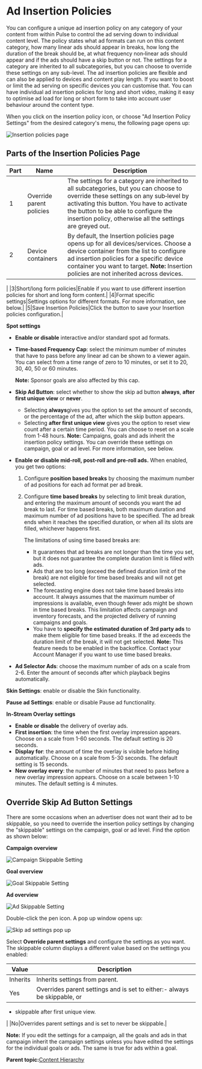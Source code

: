 # Ad Insertion Policies

You can configure a unique ad insertion policy on any category of your content from within Pulse to control the ad serving down to individual content level. The policy states what ad formats can run on this content category, how many linear ads should appear in breaks, how long the duration of the break should be, at what frequency non‐linear ads should appear and if the ads should have a skip button or not. The settings for a category are inherited to all subcategories, but you can choose to override these settings on any sub-level. The ad insertion policies are flexible and can also be applied to devices and content play length. If you want to boost or limit the ad serving on specific devices you can customise that. You can have individual ad insertion policies for long and short video, making it easy to optimise ad load for long or short form to take into account user behaviour around the content type.

When you click on the insertion policy icon, or choose "Ad Insertion Policy Settings" from the desired category's menu, the following page opens up:

![Insertion policies page](../../image/pulse_account_insertion_policies.png)

## Parts of the Insertion Policies Page

|Part|Name|Description|
|----|----|-----------|
|1|Override parent policies|The settings for a category are inherited to all subcategories, but you can choose to override these settings on any sub‐level by activating this button. You have to activate the button to be able to configure the insertion policy, otherwise all the settings are greyed out.|
|2|Device containers|By default, the Insertion policies page opens up for all devices/services. Choose a device container from the list to configure ad insertion policies for a specific device container you want to target. **Note:** Insertion policies are not inherited across devices.

|
|3|Short/long form policies|Enable if you want to use different insertion policies for short and long form content.|
|4|Format specific settings|Settings options for different formats. For more information, see below.|
|5|Save Insertion Policies|Click the button to save your Insertion policies configuration.|

**Spot settings**

-   **Enable or disable** interactive and/or standard spot ad formats.
-   **Time-based Frequency Cap**: select the minimum number of minutes that have to pass before any linear ad can be shown to a viewer again. You can select from a time range of zero to 10 minutes, or set it to 20, 30, 40, 50 or 60 minutes.

    **Note:** Sponsor goals are also affected by this cap.

-   **Skip Ad Button**: select whether to show the skip ad button **always**, **after first unique view** or **never**.

    -   Selecting **always**gives you the option to set the amount of seconds, or the percentage of the ad, after which the skip button appears.
    -   Selecting **after first unique view** gives you the option to reset view count after a certain time period. You can choose to reset on a scale from 1-48 hours.
    **Note:** Campaigns, goals and ads inherit the insertion policy settings. You can override these settings on campaign, goal or ad level. For more information, see below.

-   **Enable or disable mid-roll, post-roll and pre-roll ads.** When enabled, you get two options:
    1.  Configure **position based breaks** by choosing the maximum number of ad positions for each ad format per ad break.
    2.  Configure **time based breaks** by selecting to limit break duration, and entering the maximum amount of seconds you want the ad break to last. For time based breaks, both maximum duration and maximum number of ad positions have to be specified. The ad break ends when it reaches the specified duration, or when all its slots are filled, whichever happens first.

        The limitations of using time based breaks are:

        -   It guarantees that ad breaks are not longer than the time you set, but it does not guarantee the complete duration limit is filled with ads.
        -   Ads that are too long \(exceed the defined duration limit of the break\) are not eligible for time based breaks and will not get selected.
        -   The forecasting engine does not take time based breaks into account. It always assumes that the maximum number of impressions is available, even though fewer ads might be shown in time based breaks. This limitation affects campaign and inventory forecasts, and the projected delivery of running campaigns and goals.
        -   You have to **specify the estimated duration of 3rd party ads** to make them eligible for time based breaks. If the ad exceeds the duration limit of the break, it will not get selected.
        **Note:** This feature needs to be enabled in the backoffice. Contact your Account Manager if you want to use time based breaks.

-   **Ad Selector Ads**: choose the maximum number of ads on a scale from 2-6. Enter the amount of seconds after which playback begins automatically.

**Skin Settings**: enable or disable the Skin functionality.

**Pause ad Settings**: enable or disable Pause ad functionality.

**In-Stream Overlay settings**

-   **Enable or disable** the delivery of overlay ads.
-   **First insertion**: the time when the first overlay impression appears. Choose on a scale from 1-60 seconds. The default setting is 20 seconds.
-   **Display for**: the amount of time the overlay is visible before hiding automatically. Choose on a scale from 5-30 seconds. The default setting is 15 seconds.
-   **New overlay every**: the number of minutes that need to pass before a new overlay impression appears. Choose on a scale between 1-10 minutes. The default setting is 4 minutes.

## Override Skip Ad Button Settings

There are some occasions when an advertiser does not want their ad to be skippable, so you need to override the insertion policy settings by changing the "skippable" settings on the campaign, goal or ad level. Find the option as shown below:

**Campaign overview**

![Campaign Skippable Setting](../../image/pulse_override_skippable_campaign_overview.png)

**Goal overview**

![Goal Skippable Setting](../../image/pulse_overview_skippable_goal_overview.png)

**Ad overview**

![Ad Skippable Setting](../../image/pulse_override_skippable_ad_overview.png)

Double-click the pen icon. A pop up window opens up:

![Skip ad settings pop up](../../image/pulse_override_skip_ad_settings_page.png)

Select **Override parent settings** and configure the settings as you want. The skippable column displays a different value based on the settings you enabled:

|Value|Description|
|-----|-----------|
|Inherits|Inherits settings from parent.|
|Yes|Overrides parent settings and is set to either:-   always be skippable, or
-   skippable after first unique view.

|
|No|Overrides parent settings and is set to never be skippable.|

**Note:** If you edit the settings for a campaign, all the goals and ads in that campaign inherit the campaign settings unless you have edited the settings for the individual goals or ads. The same is true for ads within a goal.

**Parent topic:**[Content Hierarchy](../../../oadtech/ad_serving/ug/content_hierarchy.md)


